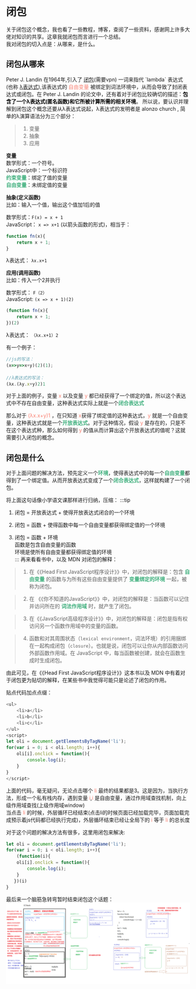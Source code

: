 # 闭包
关于闭包这个概念，我也看了一些教程，博客，查阅了一些资料，感谢网上许多大佬对知识的共享。这章我就闭包而言进行一个总结。  
我对闭包的切入点是：从哪来，是什么。  

## 闭包从哪来
Peter J. Landin 在1964年,引入了 [闭包](https://en.wikipedia.org/wiki/Closure_(computer_programming)#History_and_etymology)(需要vpn) 一词来指代 `lambda` 表达式(也称 [λ表达式](https://en.wikipedia.org/wiki/Lambda_calculus#Free_and_bound_variables)),该表达式的 <font color="#FA8072">自由变量</font> 被绑定到词法环境中，从而会导致了封闭表达式或闭包。在  Peter J. Landin 的论文中，还有着对于闭包比较确切的描述：<font color="#000000">**包含了一个λ表达式(匿名函数)和它所被计算所需的相关环境**</font>。
所以说，要认识并理解到闭包这个概念还要从λ表达式说起，λ表达式的发明者是 alonzo church , 简单的λ演算语法分为三个部分：
> 1. 变量
> 2. 抽象
> 3. 应用

**变量**    
数学形式：一个符号。  
JavaScript中：一个标识符    
<font color="#3EAF7C">**约束变量**</font>：绑定了值的变量  
<font color="#3EAF7C">**自由变量**</font>：未绑定值的变量  

**抽象(定义函数)**   
比如：输入一个值，输出这个值加1后的值   

数学形式：`F(x) = x + 1`  
JavaScript： `x => x+1` (以箭头函数的形式)，相当于：
```js
function fn(x){
	return x + 1;
}
```
λ表达式： `λx.x+1` 

**应用(调用函数)**   
比如：传入一个2并执行 

数学形式： `F（2）`  
JavaScript: `(x => x + 1)(2)`
```js
(function fn(x){
	return x + 1;
})(2)
```
λ表达式： `（λx.x+1）2`  

有一个例子：
```js
//js的写法： 
(x=>y=>x+y)(2)(1);

//λ表达式的写法：
(λx.(λy.x+y)2)1
```
对于上面的例子，变量 <font color="#FA8072">x</font> 以及变量 <font color="#FA8072">y</font> 都已经获得了一个绑定的值，所以这个表达式中不存在自由变量，这种表达式实际上就是一个<font color="#3EAF7C">**闭合表达式**</font>

那么对于 <font color="#FA8072">(λx.x+y)1</font> ，在只知道 <font color="#FA8072">x</font>获得了绑定值的这种表达式，<font color="#FA8072">y</font> 就是一个自由变量，这种表达式就是一个<font color="#3EAF7C">**开放表达式**</font>。对于这种情况，假设 <font color="#FA8072">y</font> 是存在的，只是不在这个表达式种，那么如何得到 <font color="#FA8072">y</font> 的值从而计算出这个开放表达式的值呢？这就需要引入闭包的概念。

## 闭包是什么
对于上面问题的解决方法，预先定义一个<font color="#3EAF7C">**环境**</font>，使得表达式中的每一个<font color="#3EAF7C">**自由变量**</font>都得到了一个绑定值。从而开放表达式变成了一个<font color="#3EAF7C">**闭合表达式**</font>，这样就构建了一个闭包。

将上面这句话像小学语文课那样进行归纳，压缩：
:::tip
1. 闭包 = 开放表达式 + 使得开放表达式闭合的一个环境  

2. 闭包 = 函数 + 使得函数中每一个自由变量都获得绑定值的一个环境

3. 闭包 = 函数 + 环境  
函数是包含自由变量的函数  
环境是使所有自由变量都获得绑定值的环境  
:::
再来看看书中，以及 MDN 对闭包的解释：

>1. 在《《Head First JavaScript程序设计》》中，对闭包的解释是：包含 <font color="#3EAF7C">**自由变量**</font> 的函数与为所有这些自由变量提供了 <font color="#3EAF7C">**变量绑定的环境**</font> 一起，被称为闭包。

>2. 在 《《你不知道的JavaScript》》中，对闭包的解释是：当函数可以记住并访问所在的 <font color="#3EAF7C">**词法作用域**</font> 时，就产生了闭包。

>3. 在《《JavaScript高级程序设计》》中，对闭包的解释是：闭包是指有权访问另一个函数作用域中的变量的函数。

>4. 函数和对其周围状态（`lexical environment`，词法环境）的引用捆绑在一起构成闭包（`closure`）。也就是说，闭包可以让你从内部函数访问外部函数作用域。在 JavaScript 中，每当函数被创建，就会在函数生成时生成闭包。

由此可见，在《《Head First JavaScript程序设计》》这本书以及 MDN 中有着对于闭包更为贴切的解释，在某些书中我觉得可能只是论述了闭包的作用。

贴点代码加点点缀：
```js
<ul>
	<li>a</li>
	<li>b</li>
	<li>c</li>
</ul>
<script>
let oli = document.getElementsByTagName('li');
for(var i = 0; i < oli.length; i++){
	oli[i].onclick = function(){
		console.log(i);
	}
}
</script>
```
上面的代码，毫无疑问，无论点击哪个 <font color="#FA8072">li</font> 最终的结果都是3。这是因为，当执行方法，形成一个私有栈内存，遇到变量 <font color="#FA8072">i</font>,<font color="#FA8072">i</font> 是自由变量，通过作用域查找机制，向上级作用域查找(上级作用域window)  
当点击 <font color="#FA8072">li</font> 的时候，外层循环已经结束(点击li的时候页面已经加载完毕，页面加载完成预示着js代码都已经执行完成)，外层循环结束已经让全局下的 <font color="#FA8072">i</font> 等于 <font color="#FA8072">li</font> 的总长度

对于这个问题的解决方法有很多，这里用闭包来解决:
```js
let oli = document.getElementsByTagName('li');
for(var i = 0; i < oli.length; i++){
    (function(i){
	oli[i].onclick = function(){
		console.log(i);
    }
   })(i)
}
```
最后来一个脑筋急转弯暂时结束闭包这个话题：
<a data-fancybox title="image" href="/blog/assets/img/bibao.36c36ec5.jpg">![image](./imgs/bibao.jpg)</a> 

